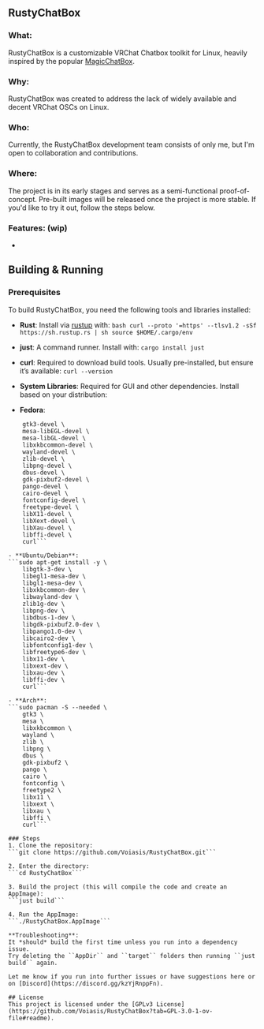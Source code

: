 ## RustyChatBox

### What:
RustyChatBox is a customizable VRChat Chatbox toolkit for Linux, heavily inspired by the popular [MagicChatBox](https://github.com/BoiHanny/vrcosc-magicchatbox).

### Why:
RustyChatBox was created to address the lack of widely available and decent VRChat OSCs on Linux.

### Who:
Currently, the RustyChatBox development team consists of only me, but I'm open to collaboration and contributions.

### Where:
The project is in its early stages and serves as a semi-functional proof-of-concept. Pre-built images will be released once the project is more stable. If you'd like to try it out, follow the steps below.

### Features: (wip)
- 

## Building & Running

### Prerequisites
To build RustyChatBox, you need the following tools and libraries installed:

- **Rust**: Install via [rustup](https://rustup.rs/) with:
    ```bash curl --proto '=https' --tlsv1.2 -sSf https://sh.rustup.rs | sh source $HOME/.cargo/env```

- **just**: A command runner. Install with:
    ```cargo install just```

- **curl**: Required to download build tools. Usually pre-installed, but ensure it’s available:
    ```curl --version```

- **System Libraries**: Required for GUI and other dependencies. Install based on your distribution:

- **Fedora**:
```sudo dnf install -y \
    gtk3-devel \
    mesa-libEGL-devel \
    mesa-libGL-devel \
    libxkbcommon-devel \
    wayland-devel \
    zlib-devel \
    libpng-devel \
    dbus-devel \
    gdk-pixbuf2-devel \
    pango-devel \
    cairo-devel \
    fontconfig-devel \
    freetype-devel \
    libX11-devel \
    libXext-devel \
    libXau-devel \
    libffi-devel \
    curl```

- **Ubuntu/Debian**:
```sudo apt-get install -y \
    libgtk-3-dev \
    libegl1-mesa-dev \
    libgl1-mesa-dev \
    libxkbcommon-dev \
    libwayland-dev \
    zlib1g-dev \
    libpng-dev \
    libdbus-1-dev \
    libgdk-pixbuf2.0-dev \
    libpango1.0-dev \
    libcairo2-dev \
    libfontconfig1-dev \
    libfreetype6-dev \
    libx11-dev \
    libxext-dev \
    libxau-dev \
    libffi-dev \
    curl```

- **Arch**:
```sudo pacman -S --needed \
    gtk3 \
    mesa \
    libxkbcommon \
    wayland \
    zlib \
    libpng \
    dbus \
    gdk-pixbuf2 \
    pango \
    cairo \
    fontconfig \
    freetype2 \
    libx11 \
    libxext \
    libxau \
    libffi \
    curl```

### Steps
1. Clone the repository:
```git clone https://github.com/Voiasis/RustyChatBox.git```

2. Enter the directory:
```cd RustyChatBox```

3. Build the project (this will compile the code and create an AppImage):
```just build```

4. Run the AppImage:
```./RustyChatBox.AppImage```

**Troubleshooting**:
It *should* build the first time unless you run into a dependency issue.
Try deleting the ``AppDir`` and ``target`` folders then running ``just build`` again.

Let me know if you run into further issues or have suggestions here or on [Discord](https://discord.gg/kzYjRnppFn).

## License
This project is licensed under the [GPLv3 License](https://github.com/Voiasis/RustyChatBox?tab=GPL-3.0-1-ov-file#readme).